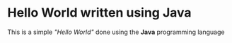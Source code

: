 # Hello World written using Java
This is a simple *"Hello World"* done using the **Java** programming language
